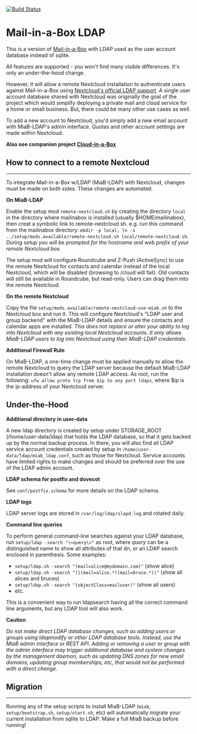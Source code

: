 [![Build Status](https://travis-ci.com/downtownallday/mailinabox-ldap.svg?branch=master)](https://travis-ci.com/downtownallday/mailinabox-ldap)

# Mail-in-a-Box LDAP
This is a version of [Mail-in-a-Box](https://mailinabox.email) with LDAP used as the user account database instead of sqlite.

All features are supported - you won't find many visible differences. It's only an under-the-hood change.

However, it will allow a remote Nextcloud installation to authenticate users against Mail-in-a-Box using [Nextcloud's official LDAP support](https://nextcloud.com/usermanagement/). A single user account database shared with Nextcloud was originally the goal of the project which would simplify deploying a private mail and cloud service for a home or small business. But, there could be many other use cases as well. 

To add a new account to Nextcloud, you'd simply add a new email account with MiaB-LDAP's admin interface. Quotas and other account settings are made within Nextcloud.

**Also see companion project [Cloud-in-a-Box](https://github.com/downtownallday/cloudinabox)**

## How to connect to a remote Nextcloud
---------------------------------

To integrate Mail-in-a-Box w/LDAP (MiaB-LDAP) with Nextcloud, changes must be made on both sides.  These changes are automated.

**On MiaB-LDAP**

Enable the setup mod `remote-nextcloud.sh` by creating the directory `local` in the directory where mailinabox is installed (usually $HOME/mailinabox), then creat a symbolic link to remote-nextcloud.sh. e.g. run this command from the mailinabox directory: `mkdir -p local; ln -s ../setup/mods.available/remote-nextcloud.sh local/remote-nextcloud.sh`. *During setup you will be prompted for the hostname and web prefix of your remote Nextcloud box.*

The setup mod will configure Roundcube and Z-Push (ActiveSync) to use the remote Nextcloud for contacts and calendar instead of the local Nextcloud, which will be disabled (browsing to /cloud will fail). Old contacts will still be available in Roundcube, but read-only. Users can drag them into the remote Nextcloud.

**On the remote Nextcloud**

Copy the file `setup/mods.available/remote-nextcloud-use-miab.sh` to the Nextcloud box and run it. This will configure Nextcloud's "LDAP user and group backend" with the MiaB-LDAP details and ensure the contacts and calendar apps are installed. *This does not replace or alter your ability to log into Nextcloud with any existing local Nextcloud accounts. It only allows MiaB-LDAP users to log into Nextcloud using their MiaB-LDAP credentials.*

**Additional Firewall Rule**

On MiaB-LDAP, a one-time change must be applied manually to allow the remote Nextcloud to query the LDAP server because the default MiaB-LDAP installation doesn't allow any remote LDAP access. As root, run the following: `ufw allow proto tcp from $ip to any port ldaps`, where $ip is the ip-address of your Nextcloud server.


## Under-the-Hood

**Additional directory in user-data**

A new ldap directory is created by setup under STORAGE_ROOT (/home/user-data/ldap) that holds the LDAP database, so that it gets backed up by the normal backup process. In there, you will also find all LDAP service account credentials created by setup in `/home/user-data/ldap/miab_ldap.conf`, such as those for Nextcloud. Service accounts have limited rights to make changes and should be preferred over the use of the LDAP admin account.

**LDAP schema for postfix and dovecot**

See `conf/postfix.schema` for more details on the LDAP schema.

**LDAP logs**

LDAP server logs are stored in `/var/log/ldap/slapd.log` and rotated daily.

**Command line queries**

To perform general command-line searches against your LDAP database, run `setup/ldap -search "\<query\>"` as root, where _query_ can be a distinguished name to show all attributes of that dn, or an LDAP search enclosed in parenthesis. Some examples:
  * `setup/ldap.sh -search "(mail=alice@mydomain.com)"` (show alice)
  * `setup/ldap.sh -search "(|(mail=alice.*)(mail=bruce.*))"` (show all alices and bruces)
  * `setup/ldap.sh -search "(objectClass=mailuser)"` (show all users)
  * etc.

This is a convenient way to run ldapsearch having all the correct command line arguments, but any LDAP tool will also work.

**Caution**

*Do not make direct LDAP database changes, such as adding users or groups using ldapmodify or other LDAP database tools. Instead, use the MiaB admin interface or REST API. Adding or removing a user or group with the admin interface may trigger additional database and system changes by the management daemon, such as updating DNS zones for new email domains, updating group memberships, etc, that would not be performed with a direct change.*


## Migration
---------
Running any of the setup scripts to install MiaB-LDAP (`miab`, `setup/bootstrap.sh`, `setup/start.sh`, etc) will automatically migrate your current installation from sqlite to LDAP. Make a full MiaB backup before running!


